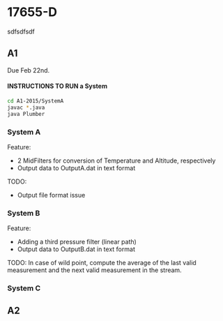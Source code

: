 # 17655-D

sdfsdfsdf

## A1

Due Feb 22nd.

#### INSTRUCTIONS TO RUN a System

```bash
cd A1-2015/SystemA
javac *.java
java Plumber
```  

### System A

Feature:

  - 2 MidFilters for conversion of Temperature and Altitude, respectively
  - Output data to OutputA.dat in text format
 

TODO:

  - Output file format issue
  
  

### System B

Feature:

  - Adding a third pressure filter (linear path)
  - Output data to OutputB.dat in text format

TODO:
In case of wild point, compute the average of the last valid measurement and the next valid measurement in the stream.


### System C

## A2
